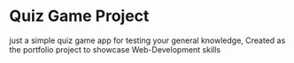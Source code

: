 # Quiz Game Project

just a simple quiz game app for testing your general knowledge,
Created as the portfolio project to showcase Web-Development skills
